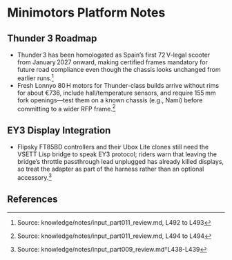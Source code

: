 # Minimotors Platform Notes

## Thunder 3 Roadmap

- Thunder 3 has been homologated as Spain’s first 72 V-legal scooter from January 2027 onward, making certified frames mandatory for future road compliance even though the chassis looks unchanged from earlier runs.[^1]
- Fresh Lonnyo 80 H motors for Thunder-class builds arrive without rims for about €736, include hall/temperature sensors, and require 155 mm fork openings—test them on a known chassis (e.g., Nami) before committing to a wider RFP frame.[^2]

## EY3 Display Integration

- Flipsky FT85BD controllers and their Ubox Lite clones still need the VSETT Lisp bridge to speak EY3 protocol; riders warn that leaving the bridge’s throttle passthrough lead unplugged has already killed displays, so treat the adapter as part of the harness rather than an optional accessory.[^3]

## References

[^1]: Source: knowledge/notes/input_part011_review.md, L492 to L493
[^2]: Source: knowledge/notes/input_part011_review.md, L494 to L494
[^3]: Source: knowledge/notes/input_part009_review.md†L438-L439
